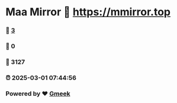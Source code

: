 # Maa Mirror :link: https://mmirror.top 
### :page_facing_up: [3](https://mmirror.top/tag.html) 
### :speech_balloon: 0 
### :hibiscus: 3127 
### :alarm_clock: 2025-03-01 07:44:56 
### Powered by :heart: [Gmeek](https://github.com/Meekdai/Gmeek)
